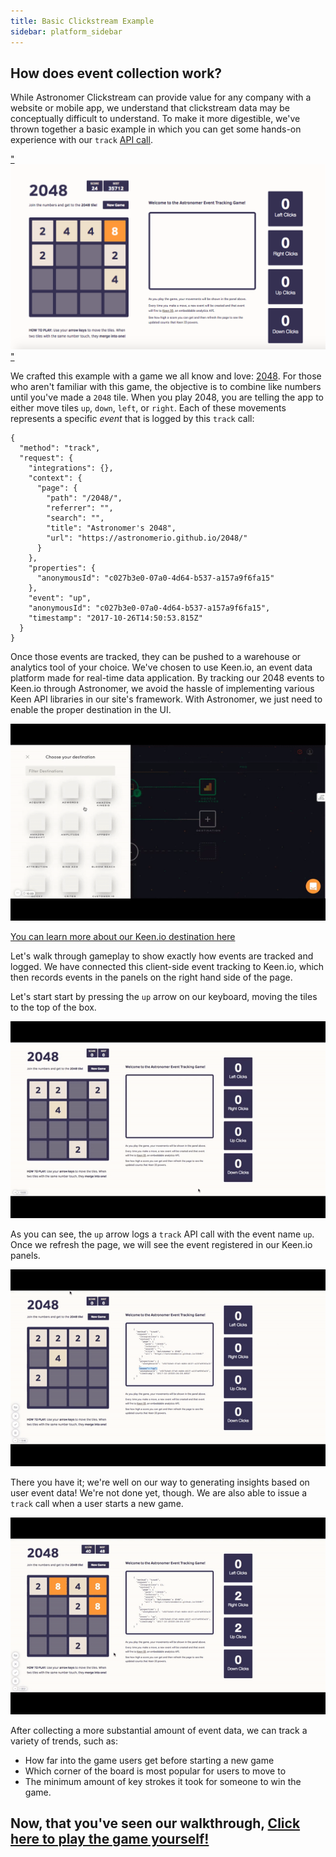 ```yaml
---
title: Basic Clickstream Example
sidebar: platform_sidebar
---
```


## How does event collection work?

While Astronomer Clickstream can provide value for any company with a website or mobile app, we understand that clickstream data may be conceptually difficult to understand. To make it more digestible, we've thrown together a basic example in which you can get some hands-on experience with our `track` [API call](../calls.html).

<a href="https://astronomerio.github.io/2048/" target="_blank">"![2048-4](../../images/2048-4.png)"</a>

We crafted this example with a game we all know and love: [2048](https://astronomerio.github.io/2048/). For those who aren't familiar with this game, the objective is to combine like numbers until you've made a `2048` tile. When you play 2048, you are telling the app to either move tiles `up`, `down`, `left`, or `right`. Each of these movements represents a specific *event* that is logged by this `track` call:

```
{
  "method": "track",
  "request": {
    "integrations": {},
    "context": {
      "page": {
        "path": "/2048/",
        "referrer": "",
        "search": "",
        "title": "Astronomer's 2048",
        "url": "https://astronomerio.github.io/2048/"
      }
    },
    "properties": {
      "anonymousId": "c027b3e0-07a0-4d64-b537-a157a9f6fa15"
    },
    "event": "up",
    "anonymousId": "c027b3e0-07a0-4d64-b537-a157a9f6fa15",
    "timestamp": "2017-10-26T14:50:53.815Z"
  }
}
```

Once those events are tracked, they can be pushed to a warehouse or analytics tool of your choice. We've chosen to use Keen.io, an event data platform made for real-time data application. By tracking our 2048 events to Keen.io through Astronomer, we avoid the hassle of implementing various Keen API libraries in our site's framework. With Astronomer, we just need to enable the proper destination in the UI.

![2048-5](../../images/2048-5.gif)

[You can learn more about our Keen.io destination here](destinations/keen-io.html)

Let's walk through gameplay to show exactly how events are tracked and logged. We have connected this client-side event tracking to Keen.io, which then records events in the panels on the right hand side of the page.

Let's start start by pressing the `up` arrow on our keyboard, moving the tiles to the top of the box.

![2048-1](../../images/2048-1.gif)

As you can see, the `up` arrow logs a `track` API call with the event name `up`. Once we refresh the page, we will see the event registered in our Keen.io panels.

![2048-2](../../images/2048-2.gif)

There you have it; we're well on our way to generating insights based on user event data! We're not done yet, though. We are also able to issue a `track` call when a user starts a new game.

![2048-3](../../images/2048-3.gif)

After collecting a more substantial amount of event data, we can track a variety of trends, such as:

* How far into the game users get before starting a new game
* Which corner of the board is most popular for users to move to
* The minimum amount of key strokes it took for someone to win the game.

## Now, that you've seen our walkthrough, <a href="https://astronomerio.github.io/2048/" target="_blank">Click here to play the game yourself!</a>